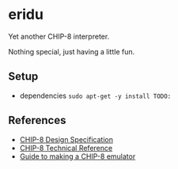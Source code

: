 # eridu

Yet another CHIP-8 interpreter.

Nothing special, just having a little fun.

## Setup

- dependencies `sudo apt-get -y install TODO:`

## References

- [CHIP-8 Design Specification](http://www.cs.columbia.edu/~sedwards/classes/2016/4840-spring/designs/Chip8.pdf)
- [CHIP-8 Technical Reference](https://web.archive.org/web/20160213213233/http://devernay.free.fr/hacks/chip8/C8TECH10.HTM)
- [Guide to making a CHIP-8 emulator](https://tobiasvl.github.io/blog/write-a-chip-8-emulator/)
